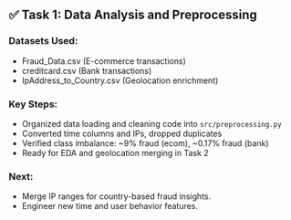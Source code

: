 ## ✅ Task 1: Data Analysis and Preprocessing

### Datasets Used:
- Fraud_Data.csv (E-commerce transactions)
- creditcard.csv (Bank transactions)
- IpAddress_to_Country.csv (Geolocation enrichment)

### Key Steps:
- Organized data loading and cleaning code into `src/preprocessing.py`
- Converted time columns and IPs, dropped duplicates
- Verified class imbalance: ~9% fraud (ecom), ~0.17% fraud (bank)
- Ready for EDA and geolocation merging in Task 2

### Next:
- Merge IP ranges for country-based fraud insights.
- Engineer new time and user behavior features.
